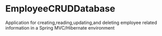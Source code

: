 # EmployeeCRUDDatabase
Application for creating,reading,updating,and deleting employee related information in a Spring MVC/Hibernate environment
